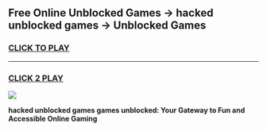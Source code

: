 
## Free Online Unblocked Games → hacked unblocked games → Unblocked Games
<h3>
<a href="https://premium.freeplayer.one?title=hacked_unblocked_games&ref=21F">CLICK TO PLAY</a></h3>
<hr>

<h3>
<a href="https://premium.freeplayer.one?title=hacked_unblocked_games&ref=21F">CLICK 2 PLAY</a>
  
</h3>

<a href="https://premium.freeplayer.one?title=hacked_unblocked_games&ref=21F/"><img src="https://clearcache.store/games.png"></a>


**hacked unblocked games games unblocked: Your Gateway to Fun and Accessible Online Gaming**
